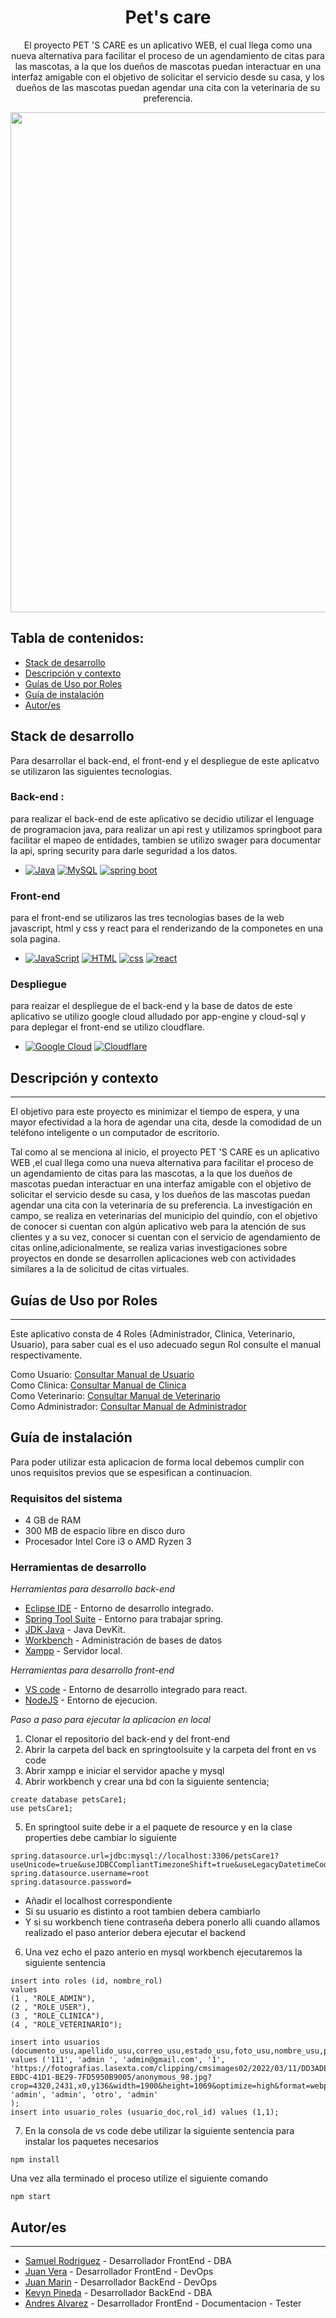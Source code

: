 
<h1 align="center"> Pet's care</h1>
<p align="center"> El proyecto PET 'S CARE es un aplicativo WEB, el cual llega como una nueva alternativa para facilitar el proceso de un agendamiento de citas para las mascotas, a la que los dueños de mascotas puedan interactuar en una interfaz amigable con el objetivo de solicitar el servicio desde su casa, y los dueños de las mascotas puedan agendar una cita con la veterinaria de su preferencia.</p>

<p align="center"><img src="https://user-images.githubusercontent.com/86493588/193126183-371d741d-04ef-44aa-a6e9-0de57a059afc.jpeg" width="800"/></p> 

## Tabla de contenidos:

- [Stack de desarrollo](#stack-de-desarrollo)
- [Descripción y contexto](#descripción-y-contexto)
- [Guías de Uso por Roles](#guía-de-usuario)
- [Guía de instalación](#guía-de-instalación)
- [Autor/es](#autores)

## Stack de desarrollo

Para desarrollar el back-end, el front-end y el despliegue de este aplicatvo se utilizaron las siguientes tecnologias.

### Back-end : 
para realizar el back-end de este aplicativo se decidio utilizar el lenguage de programacion java, para realizar un api rest y utilizamos springboot para facilitar el mapeo de entidades, tambien se utilizo swager para documentar la api, spring security para darle seguridad a los datos.
- [![Java](https://img.shields.io/badge/Java-FF0000?style=for-the-badge&logo=java&logoColor=white&labelColor=2E2C22)]()
[![MySQL](https://img.shields.io/badge/MySQL-93FF00?style=for-the-badge&logo=mysql&logoColor=white&labelColor=2E2C22)]()
[![spring boot](https://img.shields.io/badge/SpringBoot-2C971D?style=for-the-badge&logo=springboot&logoColor=1BE300&labelColor=2E2C22)]()

### Front-end
para el front-end se utilizaros las tres tecnologias bases de la web javascript, html y css y react para el renderizando de la componetes en una sola pagina. 
- [![JavaScript](https://img.shields.io/badge/JavaScript-informational?style=for-the-badge&logo=javascript&logoColor=FFF700&labelColor=2E2C22)]()
[![HTML](https://img.shields.io/badge/HTML5-FF8300?style=for-the-badge&logo=html5&logoColor=orange&labelColor=2E2C22)]()
[![css](https://img.shields.io/badge/CSS3-blue?style=for-the-badge&logo=css3&logoColor=blue&labelColor=2E2C22)]()
[![react](https://img.shields.io/badge/react-B5B5B5?style=for-the-badge&logo=react&logoColor=00F3FF&labelColor=2E2C22)]()
### Despliegue
para reaizar el despliegue de el back-end y la base de datos de este aplicativo se utilizo google cloud alludado por app-engine y cloud-sql y para deplegar el front-end se utilizo cloudflare.
- [![Google Cloud](https://img.shields.io/badge/googlecloud-yellow?style=for-the-badge&logo=googlecloud&logoColor=&labelColor=2E2C22)]()
[![Cloudflare](https://img.shields.io/badge/cloudflare-orange?style=for-the-badge&logo=cloudflare&logoColor=white&labelColor=2E2C22)]()

## Descripción y contexto
---
El objetivo para este proyecto es minimizar el tiempo de espera, y una mayor efectividad a la hora de agendar una cita, desde la comodidad de un teléfono inteligente o un computador de escritorio.

Tal como al se menciona al inicio, el proyecto PET 'S CARE es un aplicativo WEB ,el cual llega como una nueva alternativa para facilitar el proceso de un agendamiento de citas para las mascotas, a la  que los dueños de mascotas puedan interactuar en una interfaz amigable con el objetivo de solicitar el servicio desde su casa, y los dueños de las mascotas puedan agendar una cita con la veterinaria de su preferencia. La investigación en campo, se realiza en veterinarias del municipio del quindío, con el objetivo de conocer si cuentan con algún aplicativo web para  la atención de sus clientes y a su vez, conocer si cuentan con el servicio de agendamiento de citas online,adicionalmente, se realiza varias investigaciones sobre proyectos en donde se desarrollen aplicaciones web con actividades similares a la de solicitud de citas virtuales.

## Guías de Uso por Roles
---
Este aplicativo consta de 4 Roles (Administrador, Clinica, Veterinario, Usuario), para saber cual es el uso adecuado segun Rol consulte el manual respectivamente.

Como Usuario: <a href="https://github.com/PetsCare12/DocumentacionPetsCare/blob/main/Manual%20de%20usuario/PT-MU-01-Manual-cliente.docx">Consultar Manual de Usuario</a><br/>
Como Clinica: <a href="https://github.com/PetsCare12/DocumentacionPetsCare/blob/main/Manual%20de%20usuario/PT-MU-02-Manual-clinica.docx">Consultar Manual de Clinica</a><br/>
Como Veterinario: <a href="https://github.com/PetsCare12/DocumentacionPetsCare/blob/main/Manual%20de%20usuario/PT-MU-01-Manualdeusuario-Veterinario.docx">Consultar Manual de Veterinario</a><br/>
Como Administrador: <a href="https://github.com/PetsCare12/DocumentacionPetsCare/blob/main/Manual%20de%20usuario/PT-MU-02-Manual-administrador.docx">Consultar Manual de Administrador</a><br/>


## Guía de instalación

Para poder utilizar esta aplicacion de forma local debemos cumplir con unos requisitos previos que se espesifican a continuacion.

### Requisitos del sistema
- 4 GB de RAM
- 300 MB de espacio libre en disco duro
- Procesador Intel Core i3 o AMD Ryzen 3

### Herramientas de desarrollo

_Herramientas para desarrollo back-end_

* [Eclipse IDE](https://www.eclipse.org/downloads/) - Entorno de desarrollo integrado.
* [Spring Tool Suite]() - Entorno para trabajar spring.
* [JDK Java](https://www.java.com/es/) - Java DevKit.
* [Workbench]() - Administración de bases de datos
* [Xampp]() - Servidor local.

_Herramientas para desarrollo front-end_

* [VS code]() - Entorno de desarrollo integrado para react.</br>
* [NodeJS]() - Entorno de ejecucion.

_Paso a paso para ejecutar la aplicacion en local_

1. Clonar el repositorio del back-end y del front-end
2. Abrir la carpeta del back en springtoolsuite y la carpeta del front en vs code
3. Abrir xampp e iniciar el servidor apache y mysql
4. Abrir workbench y crear una bd con la siguiente sentencia;
``` 
create database petsCare1;
use petsCare1;
```
5. En springtool suite debe ir a el paquete de resource y en la clase properties debe cambiar lo siguiente
```
spring.datasource.url=jdbc:mysql://localhost:3306/petsCare1?useUnicode=true&useJDBCCompliantTimezoneShift=true&useLegacyDatetimeCode=false&serverTimezone=UTC
spring.datasource.username=root
spring.datasource.password= 
```
- Añadir el localhost correspondiente
- Si su usuario es distinto a root tambien debera cambiarlo
- Y si su workbench tiene contraseña debera ponerlo alli 
cuando allamos realizado el paso anterior debera ejecutar el backend
6. Una vez echo el pazo anterio en mysql workbench ejecutaremos la siguiente sentencia

```
insert into roles (id, nombre_rol) 
values 
(1 , "ROLE_ADMIN"),
(2 , "ROLE_USER"),
(3 , "ROLE_CLINICA"),
(4 , "ROLE_VETERINARIO");

insert into usuarios (documento_usu,apellido_usu,correo_usu,estado_usu,foto_usu,nombre_usu,password_usu,sexo_usu,telefono_usu) values ('111', 'admin ', 'admin@gmail.com', '1', 'https://fotografias.lasexta.com/clipping/cmsimages02/2022/03/11/DD3ADEF0-EBDC-41D1-BE29-7FD5950B9005/anonymous_98.jpg?crop=4320,2431,x0,y136&width=1900&height=1069&optimize=high&format=webply', 'admin', 'admin', 'otro', 'admin'
);
insert into usuario_roles (usuario_doc,rol_id) values (1,1);
```
7. En la consola de vs code debe utilizar la siguiente sentencia para instalar los paquetes necesarios
```
npm install
```
Una vez alla terminado el proceso utilize el siguiente comando 
```
npm start
```


## Autor/es
---
* <a href="https://github.com/SamuelRm5">Samuel Rodriguez</a> - Desarrollador FrontEnd - DBA
* <a href="https://github.com/JuanVera326">Juan Vera</a> - Desarrollador FrontEnd - DevOps
* <a href="https://github.com/juaanmarin">Juan Marin</a> - Desarrollador BackEnd - DevOps
* <a href="https://github.com/kevynpinedasena">Kevyn Pineda</a> - Desarrollador BackEnd - DBA
* <a href="https://github.com/andres518">Andres Alvarez</a> - Desarrollador FrontEnd - Documentacion - Tester

